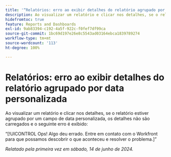 ```yaml
---
title: '“Relatórios: erro ao exibir detalhes do relatório agrupado por data personalizada”'
description: Ao visualizar um relatório e clicar nos detalhes, se o relatório estiver agrupado por um campo de data personalizada, os detalhes não são carregados e um erro é exibido.
hidefromtoc: true
feature: Reports and Dashboards
exl-id: 9ab83394-c192-4a5f-922c-f0fef7df99ca
source-git-commit: 1bc69d197e26e8c5543ad03164ebca1839789274
workflow-type: tm+mt
source-wordcount: '113'
ht-degree: 100%

---
```


# Relatórios: erro ao exibir detalhes do relatório agrupado por data personalizada

Ao visualizar um relatório e clicar nos detalhes, se o relatório estiver agrupado por um campo de data personalizada, os detalhes não são carregados e o seguinte erro é exibido:

“[!UICONTROL Ops! Algo deu errado. Entre em contato com o Workfront para que possamos descobrir o que aconteceu e resolver o problema.]”


_Relatado pela primeira vez em sábado, 14 de junho de 2024._
